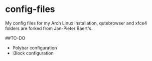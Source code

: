 # config-files
My config files for my Arch Linux installation, qutebrowser and xfce4 folders are forked from Jan-Pieter Baert's.

##TO-DO
* Polybar configuration
* i3lock configuration
